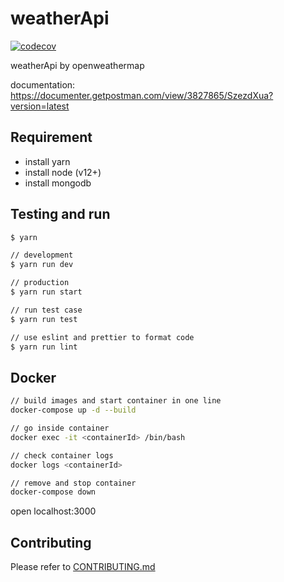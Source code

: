 # weatherApi

[![codecov](https://codecov.io/gh/yeukfei02/weatherApi/branch/master/graph/badge.svg)](https://codecov.io/gh/yeukfei02/weatherApi)

weatherApi by openweathermap

documentation: <https://documenter.getpostman.com/view/3827865/SzezdXua?version=latest>

## Requirement

- install yarn
- install node (v12+)
- install mongodb

## Testing and run

```zsh
$ yarn

// development
$ yarn run dev

// production
$ yarn run start

// run test case
$ yarn run test

// use eslint and prettier to format code
$ yarn run lint
```

## Docker

```zsh
// build images and start container in one line
docker-compose up -d --build

// go inside container
docker exec -it <containerId> /bin/bash

// check container logs
docker logs <containerId>

// remove and stop container
docker-compose down
```

open localhost:3000

## Contributing

Please refer to [CONTRIBUTING.md](https://github.com/yeukfei02/weatherApi/blob/master/CONTRIBUTING.md)

